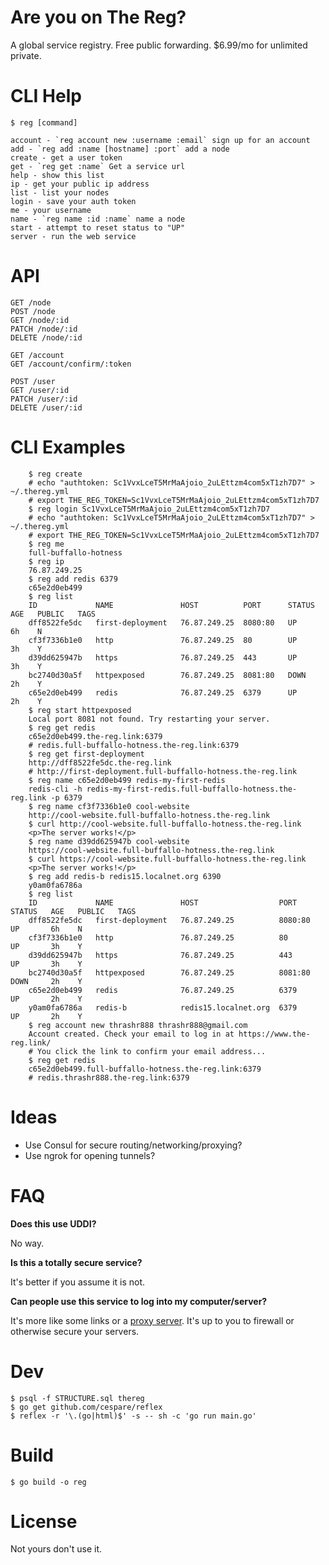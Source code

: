 # Are you on The Reg?

A global service registry. Free public forwarding. $6.99/mo for unlimited private.

# CLI Help

```
$ reg [command]

account - `reg account new :username :email` sign up for an account
add - `reg add :name [hostname] :port` add a node
create - get a user token
get - `reg get :name` Get a service url
help - show this list
ip - get your public ip address
list - list your nodes
login - save your auth token
me - your username
name - `reg name :id :name` name a node
start - attempt to reset status to "UP"
server - run the web service
```

# API

```
GET /node
POST /node
GET /node/:id
PATCH /node/:id
DELETE /node/:id

GET /account
GET /account/confirm/:token

POST /user
GET /user/:id
PATCH /user/:id
DELETE /user/:id
```

# CLI Examples

```shell
    $ reg create
    # echo "authtoken: Sc1VvxLceT5MrMaAjoio_2uLEttzm4com5xT1zh7D7" > ~/.thereg.yml
    # export THE_REG_TOKEN=Sc1VvxLceT5MrMaAjoio_2uLEttzm4com5xT1zh7D7
    $ reg login Sc1VvxLceT5MrMaAjoio_2uLEttzm4com5xT1zh7D7
    # echo "authtoken: Sc1VvxLceT5MrMaAjoio_2uLEttzm4com5xT1zh7D7" > ~/.thereg.yml
    # export THE_REG_TOKEN=Sc1VvxLceT5MrMaAjoio_2uLEttzm4com5xT1zh7D7
    $ reg me
    full-buffallo-hotness
    $ reg ip
    76.87.249.25
    $ reg add redis 6379
    c65e2d0eb499
    $ reg list
    ID             NAME               HOST          PORT      STATUS   AGE   PUBLIC   TAGS
    dff8522fe5dc   first-deployment   76.87.249.25  8080:80   UP       6h    N        
    cf3f7336b1e0   http               76.87.249.25  80        UP       3h    Y        
    d39dd625947b   https              76.87.249.25  443       UP       3h    Y        
    bc2740d30a5f   httpexposed        76.87.249.25  8081:80   DOWN     2h    Y        
    c65e2d0eb499   redis              76.87.249.25  6379      UP       2h    Y        
    $ reg start httpexposed
    Local port 8081 not found. Try restarting your server.
    $ reg get redis
    c65e2d0eb499.the-reg.link:6379
    # redis.full-buffallo-hotness.the-reg.link:6379
    $ reg get first-deployment
    http://dff8522fe5dc.the-reg.link
    # http://first-deployment.full-buffallo-hotness.the-reg.link
    $ reg name c65e2d0eb499 redis-my-first-redis
    redis-cli -h redis-my-first-redis.full-buffallo-hotness.the-reg.link -p 6379
    $ reg name cf3f7336b1e0 cool-website
    http://cool-website.full-buffallo-hotness.the-reg.link
    $ curl http://cool-website.full-buffallo-hotness.the-reg.link
    <p>The server works!</p>
    $ reg name d39dd625947b cool-website
    https://cool-website.full-buffallo-hotness.the-reg.link
    $ curl https://cool-website.full-buffallo-hotness.the-reg.link
    <p>The server works!</p>
    $ reg add redis-b redis15.localnet.org 6390
    y0am0fa6786a
    $ reg list
    ID             NAME               HOST                  PORT      STATUS   AGE   PUBLIC   TAGS
    dff8522fe5dc   first-deployment   76.87.249.25          8080:80   UP       6h    N        
    cf3f7336b1e0   http               76.87.249.25          80        UP       3h    Y        
    d39dd625947b   https              76.87.249.25          443       UP       3h    Y        
    bc2740d30a5f   httpexposed        76.87.249.25          8081:80   DOWN     2h    Y        
    c65e2d0eb499   redis              76.87.249.25          6379      UP       2h    Y        
    y0am0fa6786a   redis-b            redis15.localnet.org  6379      UP       2h    Y        
    $ reg account new thrashr888 thrashr888@gmail.com
    Account created. Check your email to log in at https://www.the-reg.link/
    # You click the link to confirm your email address...
    $ reg get redis
    c65e2d0eb499.full-buffallo-hotness.the-reg.link:6379
    # redis.thrashr888.the-reg.link:6379
```

# Ideas

- Use Consul for secure routing/networking/proxying?
- Use ngrok for opening tunnels?

# FAQ

**Does this use UDDI?**

No way.

**Is this a totally secure service?**

It's better if you assume it is not.

**Can people use this service to log into my computer/server?**

It's more like some links or a [proxy server](https://en.wikipedia.org/wiki/Proxy_server). It's up to you to firewall or otherwise secure your servers.

# Dev

    $ psql -f STRUCTURE.sql thereg
    $ go get github.com/cespare/reflex
    $ reflex -r '\.(go|html)$' -s -- sh -c 'go run main.go'

# Build

    $ go build -o reg

# License

Not yours don't use it.
